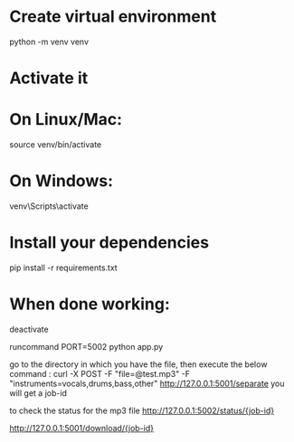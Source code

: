 # Create virtual environment
python -m venv venv

# Activate it
# On Linux/Mac:
source venv/bin/activate
# On Windows:
venv\Scripts\activate

# Install your dependencies
pip install -r requirements.txt

# When done working:
deactivate

runcommand PORT=5002 python app.py



go to the directory in which you have the file, 
then execute the below command : 
curl -X POST -F "file=@test.mp3" -F "instruments=vocals,drums,bass,other" http://127.0.0.1:5001/separate
you will get a  job-id 

to check the status for the mp3 file
http://127.0.0.1:5002/status/{job-id}

http://127.0.0.1:5001/download/{job-id}
